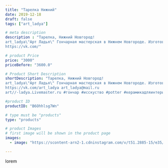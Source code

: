 ```yaml
---
title: "Тарелка Нижний"
date: 2019-12-18
draft: false
tags: ["art_ladya"]

# meta description
description : "Тарелка, Нижний Новгород! 
art_ladya\"Арт Ладья\" Гончарная мастерская в Нижнем Новгороде. Изготовление керамики и мастер//-классы по обучению. 
https://vk.com/"

# product Price
price: "3000"
priceBefore: "3600.0"

# Product Short Description
shortDescription: "Тарелка, Нижний Новгород! 
art_ladya\"Арт Ладья\" Гончарная мастерская в Нижнем Новгороде. Изготовление керамики и мастер//-классы по обучению. 
https://vk.com/art_ladya art_ladya@mail.ru 
art//-ladya.Livemaster.ru #гончар #исскуство #potter #керамикадляинтерьера #керамикаручнаяработа #гончарнаямастерская #сувениры #handmade #посудаизглины #керамика #гончарнаяпосуда #эксклюзивнаякерамика #dishes #decor #ceramicar #сувенир #claygoods #футбольныйстадион #earthenware #ceramic #design #restaurant #ceramicart #нижнийновгород #авторскаякерамика #bowl #dish #тарелка #plate"

#product ID
productID: "B6Ohhlsg7Wn"

# type must be "products"
type: "products"

# product Images
# first image will be shown in the product page
images:
  - image: "https://scontent-arn2-1.cdninstagram.com/v/t51.2885-15/e35/79016477_2513377782233166_2499764938802906424_n.jpg?se=7&tp=1&_nc_ht=scontent-arn2-1.cdninstagram.com&_nc_cat=106&_nc_ohc=vJeHCHhBVuUAX_ZQ0fq&ccb=7-4&oh=cddae25effeca8786e9ff4d48a1b2eae&oe=60840B27&_nc_sid=86f79a&ig_cache_key=MjIwMTg0NDcxMTU4MzYyNjY2Mw%3D%3D.2-ccb7-4"

---
```

lorem
